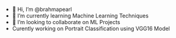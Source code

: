 - 👋 Hi, I’m @brahmapearl
- 🌱 I’m currently learning Machine Learning Techniques
- 💞️ I’m looking to collaborate on ML Projects
- Curently working on Portrait Classification using VGG16 Model 

<!---
brahmapearl/brahmapearl is a ✨ special ✨ repository because its `README.md` (this file) appears on your GitHub profile.
You can click the Preview link to take a look at your changes.
--->
